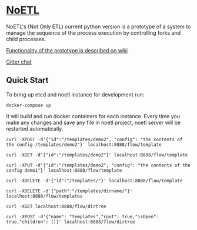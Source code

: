# [NoETL](https://github.com/noetl/noetl/wiki)
NoETL's (Not Only ETL) current python version is a prototype of a system to manage the sequence of the process execution by controlling forks and child processes. 

[Functionality of the prototype is described on wiki](https://github.com/noetl/noetl/wiki)

[Gitter chat](https://gitter.im/noetl/noetl)

## Quick Start
To bring up etcd and noetl instance for development run:
 ```
 docker-compose up
 ```
 It will build and run docker containers for each instance. Every time you make any changes and save any file in noetl project, noetl server will be restarted automatically.
 
 `curl -XPOST -d'{"id":"/templates/demo2", "config": "the contents of the config /templates/demo2"}' localhost:8888/flow/template`
 
 `curl -XGET -d'{"id":"/templates/demo2"}' localhost:8888/flow/template`
 
 `curl -XPUT -d'{"id":"/templates/demo2", "config": "the contents of the config demo1"}' localhost:8888/flow/template`
 
 `curl -XDELETE -d'{"id":"/templates/"}' localhost:8888/flow/template`
 
 `curl -XDELETE -d'{"path":"/templates/dirname/"}' localhost:8888/flow/templates`
 
 `curl -XGET localhost:8888/flow/dirtree`
 
 `curl -XPOST -d'{"name": "templates","root": true,"isOpen": true,"children": []}' localhost:8888/flow/dirtree`
